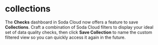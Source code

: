 # collections

The **Checks** dashboard in Soda Cloud now offers a feature to save **Collections**. Craft a combination of Soda Cloud filters to display your ideal set of data quality checks, then click **Save Collection** to name the custom filtered view so you can quickly access it again in the future.
